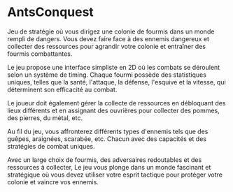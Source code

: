 # AntsConquest

Jeu de stratégie où vous dirigez une colonie de fourmis dans un monde rempli de dangers. Vous devez faire face à des ennemis dangereux et collecter des ressources pour agrandir votre colonie et entraîner des fourmis combattantes.

Le jeu propose une interface simpliste en 2D où les combats se déroulent selon un système de timing. Chaque fourmi possède des statistiques uniques, telles que la santé, l'attaque, la défense, l'esquive et la vitesse, qui déterminent son efficacité au combat.

Le joueur doit également gérer la collecte de ressources en débloquant des lieux différents et en assignant des ouvrières pour collecter des pommes, des pierres, du métal, etc.

Au fil du jeu, vous affronterez différents types d'ennemis tels que des guêpes, araignées, scarabée, etc. Chacun avec des capacités et des stratégies de combat uniques.

Avec un large choix de fourmis, des adversaires redoutables et des ressources à collecter, Le jeu vous plonge dans un monde fascinant et stratégique où vous devez utiliser votre esprit tactique pour protéger votre colonie et vaincre vos ennemis.
